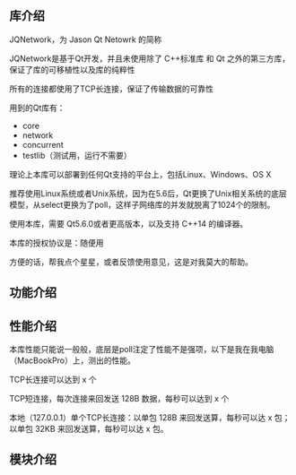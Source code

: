 ## 库介绍

JQNetwork，为 Jason Qt Netowrk 的简称

JQNetwork是基于Qt开发，并且未使用除了 C++标准库 和 Qt 之外的第三方库，保证了库的可移植性以及库的纯粹性

所有的连接都使用了TCP长连接，保证了传输数据的可靠性

用到的Qt库有：

* core
* network
* concurrent	
* testlib（测试用，运行不需要）

理论上本库可以部署到任何Qt支持的平台上，包括Linux、Windows、OS X

推荐使用Linux系统或者Unix系统，因为在5.6后，Qt更换了Unix相关系统的底层模型，从select更换为了poll，这样子网络库的并发就脱离了1024个的限制。

使用本库，需要 Qt5.6.0或者更高版本，以及支持 C++14 的编译器。

本库的授权协议是：随便用

方便的话，帮我点个星星，或者反馈使用意见，这是对我莫大的帮助。

## 功能介绍

## 性能介绍

本库性能只能说一般般，底层是poll注定了性能不是强项，以下是我在我电脑（MacBookPro）上，测出的性能。

TCP长连接可以达到 x 个

TCP短连接，每次连接来回发送 128B 数据，每秒可以达到 x 个

本地（127.0.0.1）单个TCP长连接：以单包 128B 来回发送算，每秒可以达 x 包；以单包 32KB 来回发送算，每秒可以达 x 包。

## 模块介绍